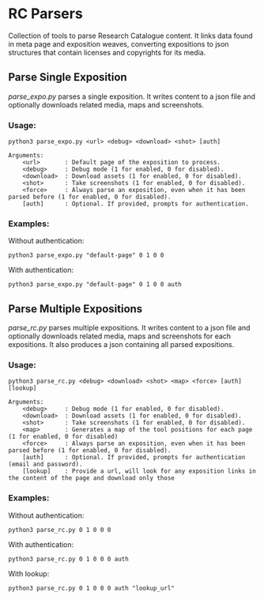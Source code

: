 # RC Parsers

Collection of tools to parse Research Catalogue content. It links data found in meta page and exposition weaves, converting expositions to json structures that contain licenses and copyrights for its media. 

## Parse Single Exposition

*parse_expo.py* parses a single exposition. It writes content to a json file and optionally downloads related media, maps and screenshots.

### Usage:
```
python3 parse_expo.py <url> <debug> <download> <shot> [auth]
    
Arguments:
    <url>       : Default page of the exposition to process.
    <debug>     : Debug mode (1 for enabled, 0 for disabled).
    <download>  : Download assets (1 for enabled, 0 for disabled).
    <shot>      : Take screenshots (1 for enabled, 0 for disabled).
    <force>     : Always parse an exposition, even when it has been parsed before (1 for enabled, 0 for disabled).
    [auth]      : Optional. If provided, prompts for authentication.
```
### Examples:
Without authentication:
```
python3 parse_expo.py "default-page" 0 1 0 0
```
With authentication:
```
python3 parse_expo.py "default-page" 0 1 0 0 auth
```
## Parse Multiple Expositions

*parse_rc.py* parses multiple expositions. It writes content to a json file and optionally downloads related media, maps and screenshots for each expositions. It also produces a json containing all parsed expositions.

### Usage:
```
python3 parse_rc.py <debug> <download> <shot> <map> <force> [auth] [lookup]
    
Arguments:
    <debug>     : Debug mode (1 for enabled, 0 for disabled).
    <download>  : Download assets (1 for enabled, 0 for disabled).
    <shot>      : Take screenshots (1 for enabled, 0 for disabled).
    <map>       : Generates a map of the tool positions for each page (1 for enabled, 0 for disabled)
    <force>     : Always parse an exposition, even when it has been parsed before (1 for enabled, 0 for disabled).
    [auth]      : Optional. If provided, prompts for authentication (email and password).
    [lookup]    : Provide a url, will look for any exposition links in the content of the page and download only those
```
### Examples:
Without authentication:
```
python3 parse_rc.py 0 1 0 0 0
```
With authentication:
```
python3 parse_rc.py 0 1 0 0 0 auth
```
With lookup:
```
python3 parse_rc.py 0 1 0 0 0 auth "lookup_url"
```